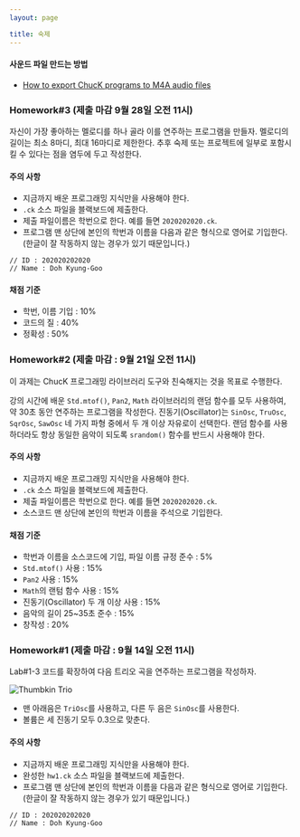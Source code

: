 ```yaml
---
layout: page

title: 숙제
---
```


#### 사운드 파일 만드는 방법

- [How to export ChucK programs to M4A audio files](https://drive.google.com/file/d/10iSfsImAsepDx5R_78rQ4kKglKhZgYk8/view?usp=sharing)

### Homework#3 (제출 마감 9월 28일 오전 11시)

자신이 가장 좋아하는 멜로디를 하나 골라 이를 연주하는 프로그램을 만들자.
멜로디의 길이는 최소 8마디, 최대 16마디로 제한한다.
추후 숙제 또는 프로젝트에 일부로 포함시킬 수 있다는 점을 염두에 두고 작성한다.

#### 주의 사항

-	지금까지 배운 프로그래밍 지식만을 사용해야 한다.
-	`.ck` 소스 파일을 블랙보드에 제출한다.
-	제출 파일이름은 학번으로 한다. 예를 들면 `2020202020.ck`.
- 프로그램 맨 상단에 본인의 학번과 이름을 다음과 같은 형식으로 영어로 기입한다. 
(한글이 잘 작동하지 않는 경우가 있기 때문입니다.)
```
// ID : 202020202020
// Name : Doh Kyung-Goo
```

#### 채점 기준

-	학번, 이름 기입 : 10%
-	코드의 질 : 40%
-	정확성 : 50%



### Homework#2 (제출 마감 : 9월 21일 오전 11시)

이 과제는 ChucK 프로그래밍 라이브러리 도구와 친숙해지는 것을 목표로 수행한다.

강의 시간에 배운 `Std.mtof()`, `Pan2`, `Math` 라이브러리의 랜덤 함수를 모두 사용하여, 
약 30초 동안 연주하는 프로그램을 작성한다. 진동기(Oscillator)는 `SinOsc`, `TruOsc`, `SqrOsc`, `SawOsc` 네 가지 파형 중에서 두 개 이상 자유로이 선택한다. 랜덤 함수를 사용하더라도 항상 동일한 음악이 되도록 `srandom()` 함수를 반드시 사용해야 한다.

#### 주의 사항 

-	지금까지 배운 프로그래밍 지식만을 사용해야 한다.
-	`.ck` 소스 파일을 블랙보드에 제출한다.
-	제출 파일이름은 학번으로 한다. 예를 들면 `2020202020.ck`.
-   소스코드 맨 상단에 본인의 학번과 이름을 주석으로 기입한다.

#### 채점 기준

-	학번과 이름을 소스코드에 기입, 파일 이름 규정 준수 : 5%
-	`Std.mtof()` 사용 : 15%
-	`Pan2` 사용 : 15%
-	`Math`의 랜텀 함수 사용 : 15%
-	진동기(Oscillator) 두 개 이상 사용 : 15%
-	음악의 길이 25~35초 준수 : 15%
-	창작성 : 20%


### Homework#1 (제출 마감 : 9월 14일 오전 11시)

Lab#1-3 코드를 확장하여 다음 트리오 곡을 연주하는 프로그램을 작성하자.

![Thumbkin Trio](https://i.imgur.com/gdBTrxe.png)

- 맨 아래음은 `TriOsc`를 사용하고, 다른 두 음은 `SinOsc`를 사용한다.
- 볼륨은 세 진동기 모두 0.3으로 맞춘다.

#### 주의 사항
- 지금까지 배운 프로그래밍 지식만을 사용해야 한다.
- 완성한 `hw1.ck` 소스 파일을 블랙보드에 제출한다.
- 프로그램 맨 상단에 본인의 학번과 이름을 다음과 같은 형식으로 영어로 기입한다. 
(한글이 잘 작동하지 않는 경우가 있기 때문입니다.)
```
// ID : 202020202020
// Name : Doh Kyung-Goo

```